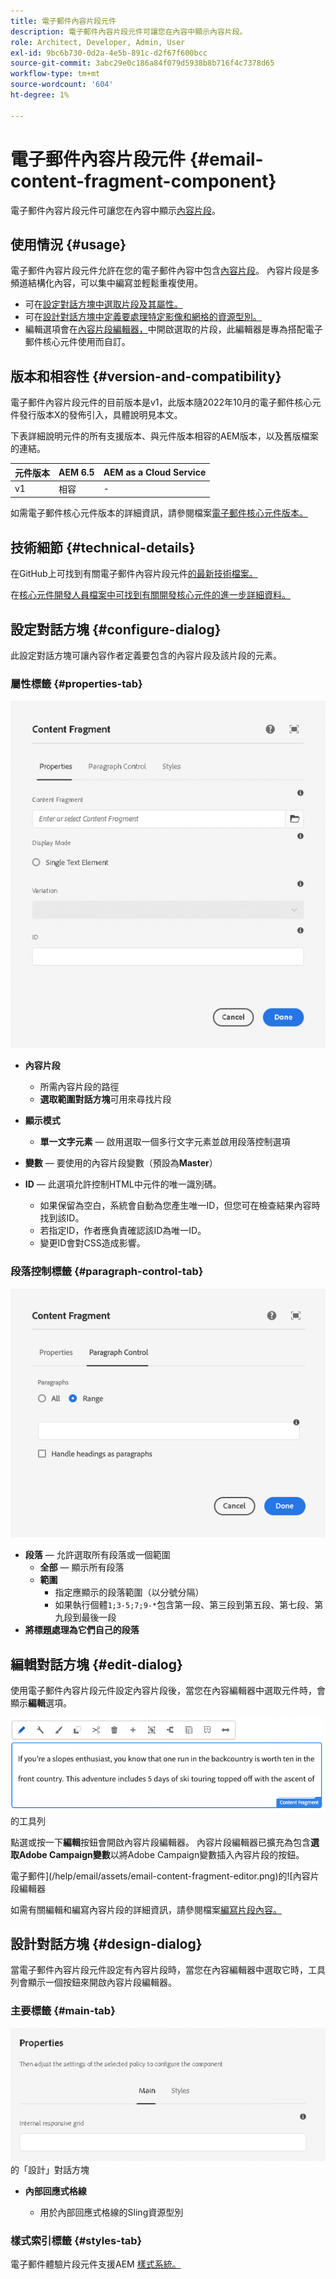 ```yaml
---
title: 電子郵件內容片段元件
description: 電子郵件內容片段元件可讓您在內容中顯示內容片段。
role: Architect, Developer, Admin, User
exl-id: 9bc6b730-0d2a-4e5b-891c-d2f67f600bcc
source-git-commit: 3abc29e0c186a84f079d5938b8b716f4c7378d65
workflow-type: tm+mt
source-wordcount: '604'
ht-degree: 1%

---
```



# 電子郵件內容片段元件 {#email-content-fragment-component}

電子郵件內容片段元件可讓您在內容中顯示[內容片段](https://experienceleague.adobe.com/docs/experience-manager-cloud-service/assets/content-fragments/content-fragments.html)。

## 使用情況 {#usage}

電子郵件內容片段元件允許在您的電子郵件內容中包含[內容片段](https://experienceleague.adobe.com/docs/experience-manager-cloud-service/assets/content-fragments/content-fragments.html)。 內容片段是多頻道結構化內容，可以集中編寫並輕鬆重複使用。

* 可在[設定對話方塊中選取片段及其屬性。](#configure-dialog)
* 可在[設計對話方塊中定義要處理特定影像和網格的資源型別。](#design-dialog)
* 編輯選項會在[內容片段編輯器，](#edit-dialog)中開啟選取的片段，此編輯器是專為搭配電子郵件核心元件使用而自訂。

## 版本和相容性 {#version-and-compatibility}

電子郵件內容片段元件的目前版本是v1，此版本隨2022年10月的電子郵件核心元件發行版本X的發佈引入，具體說明見本文。

下表詳細說明元件的所有支援版本、與元件版本相容的AEM版本，以及舊版檔案的連結。

| 元件版本 | AEM 6.5 | AEM as a Cloud Service  |
|---|---|---|
| v1 | 相容 | - |

如需電子郵件核心元件版本的詳細資訊，請參閱檔案[電子郵件核心元件版本。](/help/email/versions.md)

## 技術細節 {#technical-details}

在GitHub上可找到有關電子郵件內容片段元件[的最新技術檔案。](https://adobe.com/go/aem_cmp_tech_email_cf_v1)

在[核心元件開發人員檔案中可找到有關開發核心元件的進一步詳細資料。](/help/developing/overview.md)

## 設定對話方塊 {#configure-dialog}

此設定對話方塊可讓內容作者定義要包含的內容片段及該片段的元素。

### 屬性標籤 {#properties-tab}

![電子郵件內容片段元件](/help/email/assets/email-content-fragment-edit-properties.png)

* **內容片段**

   * 所需內容片段的路徑
   * **選取範圍對話方塊**&#x200B;可用來尋找片段

* **顯示模式**
   * **單一文字元素** — 啟用選取一個多行文字元素並啟用段落控制選項
* **變數** — 要使用的內容片段變數（預設為&#x200B;**Master**）

* **ID** — 此選項允許控制HTML中元件的唯一識別碼。
   * 如果保留為空白，系統會自動為您產生唯一ID，但您可在檢查結果內容時找到該ID。
   * 若指定ID，作者應負責確認該ID為唯一ID。
   * 變更ID會對CSS造成影響。

### 段落控制標籤 {#paragraph-control-tab}

![電子郵件內容片段元件](/help/assets/content-fragment-edit-paragraph.png)

* **段落** — 允許選取所有段落或一個範圍
   * **全部** — 顯示所有段落
   * **範圍**
      * 指定應顯示的段落範圍（以分號分隔）
      * 如果執行個體`1;3-5;7;9-*`包含第一段、第三段到第五段、第七段、第九段到最後一段
* **將標題處理為它們自己的段落**

## 編輯對話方塊 {#edit-dialog}

使用電子郵件內容片段元件設定內容片段後，當您在內容編輯器中選取元件時，會顯示&#x200B;**編輯**&#x200B;選項。

![電子郵件內容片段元件](/help/email/assets/email-content-fragment-edit-toolbar.png)的工具列

點選或按一下&#x200B;**編輯**&#x200B;按鈕會開啟內容片段編輯器。 內容片段編輯器已擴充為包含&#x200B;**選取Adobe Campaign變數**&#x200B;以將Adobe Campaign變數插入內容片段的按鈕。

電子郵件](/help/email/assets/email-content-fragment-editor.png)的![內容片段編輯器

如需有關編輯和編寫內容片段的詳細資訊，請參閱檔案[編寫片段內容。](https://experienceleague.adobe.com/docs/experience-manager-cloud-service/content/assets/content-fragments/content-fragments-variations.html)

## 設計對話方塊 {#design-dialog}

當電子郵件內容片段元件設定有內容片段時，當您在內容編輯器中選取它時，工具列會顯示一個按鈕來開啟內容片段編輯器。


### 主要標籤 {#main-tab}

![電子郵件內容片段元件](/help/email/assets/email-content-fragment-design.png)的「設計」對話方塊

* **內部回應式格線**

   * 用於內部回應式格線的Sling資源型別

### 樣式索引標籤 {#styles-tab}

電子郵件體驗片段元件支援AEM [樣式系統。](/help/get-started/authoring.md#component-styling)
